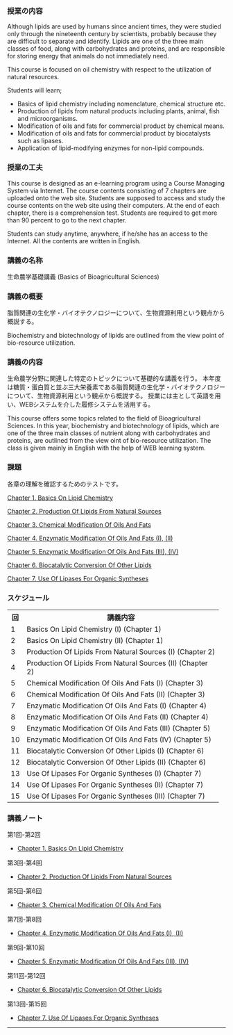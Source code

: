 
### 授業の内容 

Although lipids are used by humans since ancient times, they were studied only through the nineteenth century by scientists, probably because they are difficult to separate and identify. Lipids are one of the three main classes of food, along with carbohydrates and proteins, and are responsible for storing energy that animals do not immediately need.


This course is focused on oil chemistry with respect to the utilization of natural resources.


Students will learn;

- Basics of lipid chemistry including nomenclature, chemical structure etc.
- Production of lipids from natural products including plants, animal, fish and microorganisms.
- Modification of oils and fats for commercial product by chemical means.
- Modification of oils and fats for commercial product by biocatalysts such as lipases.
- Application of lipid-modifying enzymes for non-lipid compounds.



### 授業の工夫

This course is designed as an e-learning program using a Course Managing System via Internet. The course contents consisting of 7 chapters are uploaded onto the web site. Students are supposed to access and study the course contents on the web site using their computers. At the end of each chapter, there is a comprehension test. Students are required to get more than 90 percent to go to the next chapter.

Students can study anytime, anywhere, if he/she has an access to the Internet. All the contents are written in English.






### 講義の名称

生命農学基礎講義 (Basics of Bioagricultural Sciences)

### 講義の概要

脂質関連の生化学・バイオテクノロジーについて、生物資源利用という観点から概説する。

Biochemistry and biotechnology of lipids are outlined from the view point of bio-resource utilization.

### 講義の内容

生命農学分野に関連した特定のトピックについて基礎的な講義を行う。
本年度は糖質・蛋白質と並ぶ三大栄養素である脂質関連の生化学・バイオテクノロジーについて、生物資源利用という観点から概説する。
授業には主として英語を用い、WEBシステムを介した履修システムを活用する。

This course offers some topics related to the field of Bioagricultural Sciences. 
In this year, biochemistry and biotechnology of lipids, which are one of the three main classes of nutrient along with carbohydrates and proteins, are outlined from the view oint of bio-resource utilization.
The class is given mainly in English with the help of WEB learning system.

### 課題

各章の理解を確認するためのテストです。

[Chapter 1. Basics On Lipid Chemistry](https://ocw.nagoya-u.jp/files/1/test_chap1.pdf) 

[Chapter 2. Production Of Lipids From Natural Sources](https://ocw.nagoya-u.jp/files/1/test_chap2.pdf) 

[Chapter 3. Chemical Modification Of Oils And Fats](https://ocw.nagoya-u.jp/files/1/test_chap3.pdf) 

[Chapter 4. Enzymatic Modification Of Oils And Fats (I), (II)](https://ocw.nagoya-u.jp/files/1/test_chap4.pdf) 

[Chapter 5. Enzymatic Modification Of Oils And Fats (III), (IV)](https://ocw.nagoya-u.jp/files/1/test_chap5.pdf) 

[Chapter 6. Biocatalytic Conversion Of Other Lipids](https://ocw.nagoya-u.jp/files/1/test_chap6.pdf) 

[Chapter 7. Use Of Lipases For Organic Syntheses](https://ocw.nagoya-u.jp/files/1/test_chap7.pdf) 




<h3>スケジュール</h3>
<table class="basic" width="455">
<tr>
  <th width="20">回</th>
  <th width="435">講義内容</th>
</tr>
<tr>
  <td class=center>1</td>
  <td>Basics On Lipid Chemistry (I) (Chapter 1)</td>
</tr>
<tr>
  <td class=center>2</td>
  <td>Basics On Lipid Chemistry (II) (Chapter 1)</td>
</tr>
<tr>
  <td class=center>3</td>
  <td>Production Of Lipids From Natural Sources (I) (Chapter 2)</td>
</tr>
<tr>
  <td class=center>4</td>
  <td>Production Of Lipids From Natural Sources (II) (Chapter 2)</td>
</tr>
<tr>
  <td class=center>5</td>
  <td>Chemical Modification Of Oils And Fats (I) (Chapter 3)</td>
</tr>
<tr>
  <td class=center>6</td>
  <td>Chemical Modification Of Oils And Fats (II) (Chapter 3)</td>
</tr>
<tr>
  <td class=center>7</td>
  <td>Enzymatic Modification Of Oils And Fats (I) (Chapter 4)</td>
</tr>
<tr>
  <td class=center>8</td>
  <td>Enzymatic Modification Of Oils And Fats (II) (Chapter 4)</td>
</tr>
<tr>
  <td class=center>9</td>
  <td>Enzymatic Modification Of Oils And Fats (III) (Chapter 5)</td>
</tr>
<tr>
  <td class=center>10</td>
  <td>Enzymatic Modification Of Oils And Fats (IV) (Chapter 5)</td>
</tr>
<tr>
  <td class=center>11</td>
  <td>Biocatalytic Conversion Of Other Lipids (I) (Chapter 6)</td>
</tr>
<tr>
  <td class=center>12</td>
  <td>Biocatalytic Conversion Of Other Lipids (II) (Chapter 6)</td>
</tr>
<tr>
  <td class=center>13</td>
  <td>Use Of Lipases For Organic Syntheses (I) (Chapter 7)</td>
</tr>
<tr>
  <td class=center>14</td>
  <td>Use Of Lipases For Organic Syntheses (II) (Chapter 7)</td>
</tr>
<tr>
  <td class=center>15</td>
  <td>Use Of Lipases For Organic Syntheses (III) (Chapter 7)</td>
</tr>
</table>



### 講義ノート

第1回-第2回
- [Chapter 1. Basics On Lipid Chemistry](/files/1/chap1.pdf) 

第3回-第4回
- [Chapter 2. Production Of Lipids From Natural Sources](/files/1/chap2.pdf) 

第5回-第6回
- [Chapter 3. Chemical Modification Of Oils And Fats](/files/1/chap3.pdf) 

第7回-第8回
- [Chapter 4. Enzymatic Modification Of Oils And Fats (I), (II)](/files/1/chap4.pdf) 

第9回-第10回
- [Chapter 5. Enzymatic Modification Of Oils And Fats (III), (IV)](/files/1/chap5.pdf) 

第11回-第12回
- [Chapter 6. Biocatalytic Conversion Of Other Lipids](/files/1/chap6.pdf) 

第13回-第15回
- [Chapter 7. Use Of Lipases For Organic Syntheses](/files/1/chap7.pdf) 












-----